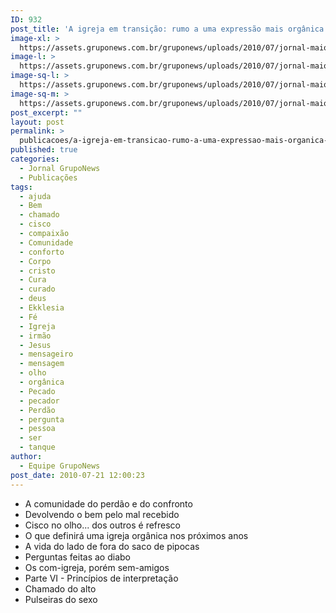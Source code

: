 ```yaml
---
ID: 932
post_title: 'A igreja em transição: rumo a uma expressão mais orgânica do corpo de Cristo'
image-xl: >
  https://assets.gruponews.com.br/gruponews/uploads/2010/07/jornal-maio-junho-2010-capa.jpg
image-l: >
  https://assets.gruponews.com.br/gruponews/uploads/2010/07/jornal-maio-junho-2010-capa-960x720.jpg
image-sq-l: >
  https://assets.gruponews.com.br/gruponews/uploads/2010/07/jornal-maio-junho-2010-capa.jpg
image-sq-m: >
  https://assets.gruponews.com.br/gruponews/uploads/2010/07/jornal-maio-junho-2010-capa-720x720.jpg
post_excerpt: ""
layout: post
permalink: >
  publicacoes/a-igreja-em-transicao-rumo-a-uma-expressao-mais-organica-do-corpo-de-cristo.html
published: true
categories:
  - Jornal GrupoNews
  - Publicações
tags:
  - ajuda
  - Bem
  - chamado
  - cisco
  - compaixão
  - Comunidade
  - conforto
  - Corpo
  - cristo
  - Cura
  - curado
  - deus
  - Ekklesia
  - Fé
  - Igreja
  - irmão
  - Jesus
  - mensageiro
  - mensagem
  - olho
  - orgânica
  - Pecado
  - pecador
  - Perdão
  - pergunta
  - pessoa
  - ser
  - tanque
author:
  - Equipe GrupoNews
post_date: 2010-07-21 12:00:23
---
```

- A comunidade do perdão e do confronto
- Devolvendo o bem pelo mal recebido
- Cisco no olho... dos outros é refresco
- O que definirá uma igreja orgânica nos próximos anos
- A vida do lado de fora do saco de pipocas
- Perguntas feitas ao diabo
- Os com-igreja, porém sem-amigos
- Parte VI - Princípios de interpretação
- Chamado do alto
- Pulseiras do sexo